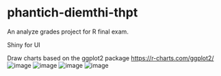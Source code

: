 # phantich-diemthi-thpt
An analyze grades project for R final exam.

Shiny for UI

Draw charts based on the ggplot2 package https://r-charts.com/ggplot2/
![image](https://user-images.githubusercontent.com/66561370/215464278-17f82fb4-0839-41fe-bc78-a2f8db4878c4.png)
![image](https://user-images.githubusercontent.com/66561370/215464401-e10677a5-20de-487a-a43d-12ccc11fbf51.png)
![image](https://user-images.githubusercontent.com/66561370/215464504-466d13f1-5082-4e8a-a484-9d084ccd1257.png)
![image](https://user-images.githubusercontent.com/66561370/215464588-510ad711-8852-4902-860a-817a95a08bef.png)

